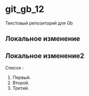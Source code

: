 # git_gb_12
Текстовый репозиторий для Gb

## Локальное изменение
## Локальное изменение2

Список :
1. Первый.
2. Второй.
3. Третий.
